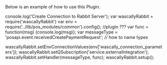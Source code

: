 ##
Below is an example of how to use this Plugin.


console.log('Create Connection to Rabbit Server');
var wascallyRabbit = require('wascallyRabbit')
var env = require('../lib/pos_modules/common').config(); //plugin ???
var func = function(msg) {console.log(msg)};
var messageType = 'posapi.event.receivedCreatePaymentRequest';  // how to name types 

wascallyRabbit.setEnvConnectionValues(env['wascally_connection_parameters']);
wascallyRabbit.setQSubscription('service.externalIntegration');
wascallyRabbit.setHandler(messageType, func);
wascallyRabbit.setup();
